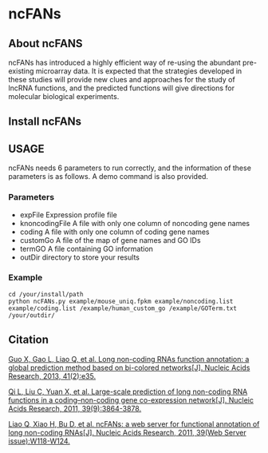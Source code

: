 # ncFANs
## About ncFANS

ncFANs has introduced a highly efficient way of re-using the abundant pre-existing microarray data. It is expected that the strategies developed in these studies will provide new clues and approaches for the study of lncRNA functions, and the predicted functions will give directions for molecular biological experiments.

## Install ncFANs

## USAGE
ncFANs needs 6 parameters to run correctly, and the information of these parameters is as follows. A demo command is also provided.

### Parameters
* expFile
    Expression profile file
* knoncodingFile 
    A file with only one column of noncoding gene names
* coding
    A file with only one column of coding gene names
* customGo
    A file of the map of gene names and GO IDs
* termGO
    A file containing GO information
* outDir
  directory to store your results
 
### Example

    cd /your/install/path
    python ncFANs.py example/mouse_uniq.fpkm example/noncoding.list example/coding.list /example/human_custom_go /example/GOTerm.txt /your/outdir/

## Citation
[Guo X, Gao L, Liao Q, et al. Long non-coding RNAs function annotation: a global prediction method based on bi-colored networks[J]. Nucleic Acids Research, 2013, 41(2):e35.](https://www.ncbi.nlm.nih.gov/pubmed/23132350)

[Qi L, Liu C, Yuan X, et al. Large-scale prediction of long non-coding RNA functions in a coding–non-coding gene co-expression network[J]. Nucleic Acids Research, 2011, 39(9):3864-3878.](https://www.ncbi.nlm.nih.gov/pubmed/21247874)

[Liao Q, Xiao H, Bu D, et al. ncFANs: a web server for functional annotation of long non-coding RNAs[J]. Nucleic Acids Research, 2011, 39(Web Server issue):W118-W124.](https://www.ncbi.nlm.nih.gov/pubmed/21715382)